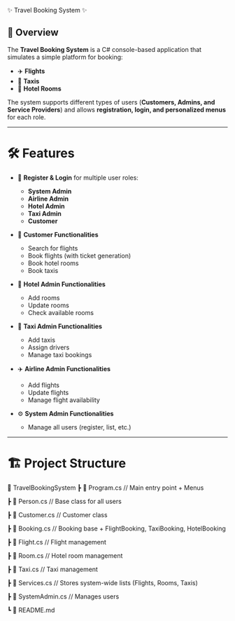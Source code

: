  ✨ Travel Booking System ✨

## 📌 Overview  
The **Travel Booking System** is a C# console-based application that simulates a simple platform for booking:  

- ✈️ **Flights**  
- 🚖 **Taxis**  
- 🏨 **Hotel Rooms**  

The system supports different types of users (**Customers, Admins, and Service Providers**) and allows **registration, login, and personalized menus** for each role.  

---

# 🛠️ Features  
- 🔑 **Register & Login** for multiple user roles:  
  - **System Admin**  
  - **Airline Admin**  
  - **Hotel Admin**  
  - **Taxi Admin**  
  - **Customer**  

- 👤 **Customer Functionalities**  
  - Search for flights  
  - Book flights (with ticket generation)  
  - Book hotel rooms  
  - Book taxis  

- 🏨 **Hotel Admin Functionalities**  
  - Add rooms  
  - Update rooms  
  - Check available rooms  

- 🚖 **Taxi Admin Functionalities**  
  - Add taxis  
  - Assign drivers  
  - Manage taxi bookings  

- ✈️ **Airline Admin Functionalities**  
  - Add flights  
  - Update flights  
  - Manage flight availability  

- ⚙️ **System Admin Functionalities**  
  - Manage all users (register, list, etc.)  

---

# 🏗️ Project Structure  
📂 TravelBookingSystem
┣ 📜 Program.cs // Main entry point + Menus

┣ 📜 Person.cs // Base class for all users

┣ 📜 Customer.cs // Customer class

┣ 📜 Booking.cs // Booking base + FlightBooking, TaxiBooking, HotelBooking

┣ 📜 Flight.cs // Flight management

┣ 📜 Room.cs // Hotel room management

┣ 📜 Taxi.cs // Taxi management

┣ 📜 Services.cs // Stores system-wide lists (Flights, Rooms, Taxis)

┣ 📜 SystemAdmin.cs // Manages users

┗ 📜 README.md


